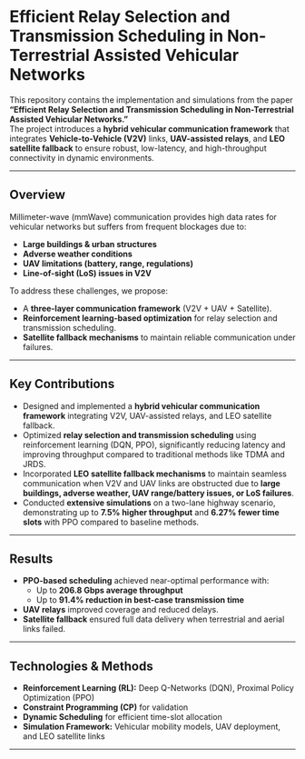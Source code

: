 # Efficient Relay Selection and Transmission Scheduling in Non-Terrestrial Assisted Vehicular Networks

This repository contains the implementation and simulations from the paper **“Efficient Relay Selection and Transmission Scheduling in Non-Terrestrial Assisted Vehicular Networks.”**  
The project introduces a **hybrid vehicular communication framework** that integrates **Vehicle-to-Vehicle (V2V)** links, **UAV-assisted relays**, and **LEO satellite fallback** to ensure robust, low-latency, and high-throughput connectivity in dynamic environments.

---

## Overview
Millimeter-wave (mmWave) communication provides high data rates for vehicular networks but suffers from frequent blockages due to:
- **Large buildings & urban structures**
- **Adverse weather conditions**
- **UAV limitations (battery, range, regulations)**
- **Line-of-sight (LoS) issues in V2V**

To address these challenges, we propose:
- A **three-layer communication framework** (V2V + UAV + Satellite).
- **Reinforcement learning-based optimization** for relay selection and transmission scheduling.
- **Satellite fallback mechanisms** to maintain reliable communication under failures.

---

## Key Contributions
- Designed and implemented a **hybrid vehicular communication framework** integrating V2V, UAV-assisted relays, and LEO satellite fallback.  
- Optimized **relay selection and transmission scheduling** using reinforcement learning (DQN, PPO), significantly reducing latency and improving throughput compared to traditional methods like TDMA and JRDS.  
- Incorporated **LEO satellite fallback mechanisms** to maintain seamless communication when V2V and UAV links are obstructed due to **large buildings, adverse weather, UAV range/battery issues, or LoS failures**.  
- Conducted **extensive simulations** on a two-lane highway scenario, demonstrating up to **7.5% higher throughput** and **6.27% fewer time slots** with PPO compared to baseline methods.

---

## Results
- **PPO-based scheduling** achieved near-optimal performance with:
  - Up to **206.8 Gbps average throughput**  
  - Up to **91.4% reduction in best-case transmission time**  
- **UAV relays** improved coverage and reduced delays.  
- **Satellite fallback** ensured full data delivery when terrestrial and aerial links failed.  

---

## Technologies & Methods
- **Reinforcement Learning (RL):** Deep Q-Networks (DQN), Proximal Policy Optimization (PPO)  
- **Constraint Programming (CP)** for validation  
- **Dynamic Scheduling** for efficient time-slot allocation  
- **Simulation Framework:** Vehicular mobility models, UAV deployment, and LEO satellite links  

---

